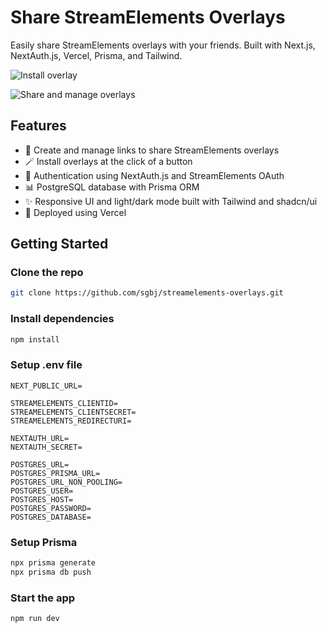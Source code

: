 # Share StreamElements Overlays

Easily share StreamElements overlays with your friends. Built with Next.js, NextAuth.js, Vercel, Prisma, and Tailwind.

![Install overlay](https://github.com/sgbj/streamelements-overlays/assets/5178445/f2609391-0d60-4def-b762-80737a74c392)

![Share and manage overlays](https://github.com/sgbj/streamelements-overlays/assets/5178445/2bd934fd-57e3-40ba-8b5d-e8ccc81bd3b0)

## Features

* 🔗 Create and manage links to share StreamElements overlays
* 🪄 Install overlays at the click of a button
* 🔐 Authentication using NextAuth.js and StreamElements OAuth
* 📊 PostgreSQL database with Prisma ORM
* ✨ Responsive UI and light/dark mode built with Tailwind and shadcn/ui
* 🚀 Deployed using Vercel

## Getting Started

### Clone the repo

```bash
git clone https://github.com/sgbj/streamelements-overlays.git
```

### Install dependencies

```bash
npm install
```

### Setup .env file

```env
NEXT_PUBLIC_URL=

STREAMELEMENTS_CLIENTID=
STREAMELEMENTS_CLIENTSECRET=
STREAMELEMENTS_REDIRECTURI=

NEXTAUTH_URL=
NEXTAUTH_SECRET=

POSTGRES_URL=
POSTGRES_PRISMA_URL=
POSTGRES_URL_NON_POOLING=
POSTGRES_USER=
POSTGRES_HOST=
POSTGRES_PASSWORD=
POSTGRES_DATABASE=

```

### Setup Prisma

```bash
npx prisma generate
npx prisma db push
```

### Start the app

```bash
npm run dev
```
